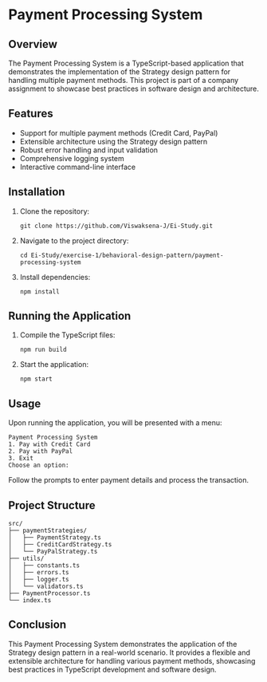 # Payment Processing System

## Overview

The Payment Processing System is a TypeScript-based application that demonstrates the implementation of the Strategy design pattern for handling multiple payment methods. This project is part of a company assignment to showcase best practices in software design and architecture.

## Features

- Support for multiple payment methods (Credit Card, PayPal)
- Extensible architecture using the Strategy design pattern
- Robust error handling and input validation
- Comprehensive logging system
- Interactive command-line interface

## Installation

1. Clone the repository:
   ```
   git clone https://github.com/Viswaksena-J/Ei-Study.git
   ```

2. Navigate to the project directory:
   ```
   cd Ei-Study/exercise-1/behavioral-design-pattern/payment-processing-system
   ```

3. Install dependencies:
   ```
   npm install
   ```

## Running the Application

1. Compile the TypeScript files:
   ```
   npm run build
   ```

2. Start the application:
   ```
   npm start
   ```

## Usage

Upon running the application, you will be presented with a menu:

```
Payment Processing System
1. Pay with Credit Card
2. Pay with PayPal
3. Exit
Choose an option:
```

Follow the prompts to enter payment details and process the transaction.

## Project Structure

```
src/
├── paymentStrategies/
│   ├── PaymentStrategy.ts
│   ├── CreditCardStrategy.ts
│   └── PayPalStrategy.ts
├── utils/
│   ├── constants.ts
│   ├── errors.ts
│   ├── logger.ts
│   └── validators.ts
├── PaymentProcessor.ts
└── index.ts
```

## Conclusion

This Payment Processing System demonstrates the application of the Strategy design pattern in a real-world scenario. It provides a flexible and extensible architecture for handling various payment methods, showcasing best practices in TypeScript development and software design.
